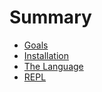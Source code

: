 # Summary

* [Goals](goals.md)
* [Installation](installation.md)
* [The Language](language.md)
* [REPL](repl.md)
